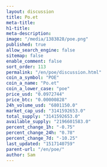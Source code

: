 ```yaml
---
layout: discussion
title: Po.et
meta-title: 
h1-title: 
meta-description: 
image: "/media/1383828/poe.png"
published: true
allow_search_engine: false
sitemap: false
enable_comment: false
sort_order: 113
permalink: "/en/poe/discussion.html"
coin_a_symbol: "POE"
coin_a_name: "Po.et"
coin_a_lower_case: "poe"
price_usd: "0.0972744"
price_btc: "0.00000828"
24h_volume_usd: "6801150.0"
market_cap_usd: "3141592653.0"
total_supply: "3141592653.0"
available_supply: "2196601583.0"
percent_change_1h: "-0.75"
percent_change_24h: "0.78"
percent_change_7d: "-10.25"
last_updated: "1517140759"
parent-url: "/en/poe/"
author: Sam
---
```


